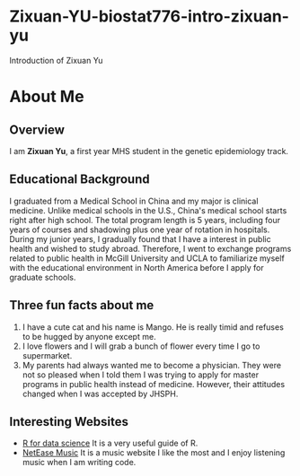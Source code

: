 # Zixuan-YU-biostat776-intro-zixuan-yu
 Introduction of Zixuan Yu
# About Me  
## Overview  
I am **Zixuan Yu**, a first year MHS student in the genetic epidemiology track.

## Educational Background  
I graduated from a Medical School in China and my major is clinical medicine. Unlike medical schools in the U.S., China's medical school starts right after high school. The total program length is 5 years, including four years of courses and shadowing plus one year of rotation in hospitals. During my junior years, I gradually found that I have a interest in public health and wished to study abroad. Therefore, I went to exchange programs related to public health in McGill University and UCLA to familiarize myself with the educational environment in North America before I apply for graduate schools. 


## Three fun facts about me
1. I have a cute cat and his name is Mango. He is really timid and refuses to be hugged by anyone except me.  
2. I love flowers and I will grab a bunch of flower every time I go to supermarket.  
3. My parents had always wanted me to become a physician. They were not so pleased when I told them I was trying to apply for master programs in public health instead of medicine. However, their attitudes changed when I was accepted by JHSPH.  



## Interesting Websites  
- [R for data science](https://r4ds.had.co.nz/) It is a very useful guide of R.  
- [NetEase Music](https://music.163.com/) It is a music website I like the most and I enjoy listening music when I am writing code. 

